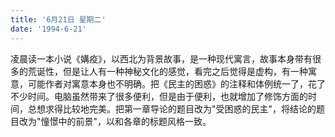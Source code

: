 ```yaml
---
title: '6月21日 星期二'
date: '1994-6-21'
---
```


凌晨读一本小说《媾疫》，以西北为背景故事，是一种现代寓言，故事本身带有很多的荒诞性，但是让人有一种神秘文化的感觉，看完之后觉得是虚构，有一种寓意，可能作者对寓意本身也不明确。把《民主的困惑》的注释和体例统一了，花了不少时间。电脑虽然带来了很多便利，但是由于便利，也就增加了修饰方面的时间，总想求得比较地完美。把第一章导论的题目改为"受困惑的民主"，将结论的题目改为"憧憬中的前景"，以和各章的标题风格一致。

